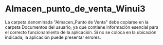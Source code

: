 # Almacen_punto_de_venta_Winui3

La carpeta denominada "Almacen_Punto de Venta" debe copiarse en la carpeta Documentos del usuario, ya que contiene información esencial para el correcto funcionamiento de la aplicación. Si no se coloca en la ubicación indicada, la aplicación puede presentar errores.
